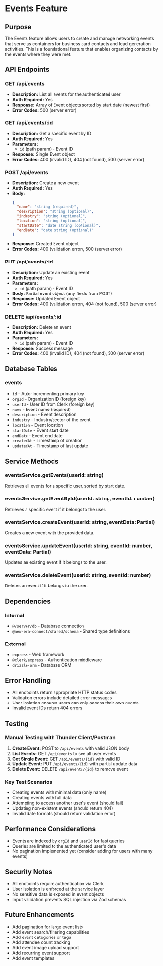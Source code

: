 # Events Feature

## Purpose
The Events feature allows users to create and manage networking events that serve as containers for business card contacts and lead generation activities. This is a foundational feature that enables organizing contacts by the events where they were met.

## API Endpoints

### GET /api/events
- **Description:** List all events for the authenticated user
- **Auth Required:** Yes
- **Response:** Array of Event objects sorted by start date (newest first)
- **Error Codes:** 500 (server error)

### GET /api/events/:id
- **Description:** Get a specific event by ID
- **Auth Required:** Yes
- **Parameters:** 
  - `id` (path param) - Event ID
- **Response:** Single Event object
- **Error Codes:** 400 (invalid ID), 404 (not found), 500 (server error)

### POST /api/events
- **Description:** Create a new event
- **Auth Required:** Yes
- **Body:** 
  ```json
  {
    "name": "string (required)",
    "description": "string (optional)",
    "industry": "string (optional)", 
    "location": "string (optional)",
    "startDate": "date string (optional)",
    "endDate": "date string (optional)"
  }
  ```
- **Response:** Created Event object
- **Error Codes:** 400 (validation error), 500 (server error)

### PUT /api/events/:id
- **Description:** Update an existing event
- **Auth Required:** Yes
- **Parameters:**
  - `id` (path param) - Event ID
- **Body:** Partial event object (any fields from POST)
- **Response:** Updated Event object
- **Error Codes:** 400 (validation error), 404 (not found), 500 (server error)

### DELETE /api/events/:id
- **Description:** Delete an event
- **Auth Required:** Yes
- **Parameters:**
  - `id` (path param) - Event ID
- **Response:** Success message
- **Error Codes:** 400 (invalid ID), 404 (not found), 500 (server error)

## Database Tables

### events
- `id` - Auto-incrementing primary key
- `orgId` - Organization ID (foreign key)
- `userId` - User ID from Clerk (foreign key)
- `name` - Event name (required)
- `description` - Event description
- `industry` - Industry/sector of the event
- `location` - Event location
- `startDate` - Event start date
- `endDate` - Event end date
- `createdAt` - Timestamp of creation
- `updatedAt` - Timestamp of last update

## Service Methods

### eventsService.getEvents(userId: string)
Retrieves all events for a specific user, sorted by start date.

### eventsService.getEventById(userId: string, eventId: number)
Retrieves a specific event if it belongs to the user.

### eventsService.createEvent(userId: string, eventData: Partial<InsertEvent>)
Creates a new event with the provided data.

### eventsService.updateEvent(userId: string, eventId: number, eventData: Partial<InsertEvent>)
Updates an existing event if it belongs to the user.

### eventsService.deleteEvent(userId: string, eventId: number)
Deletes an event if it belongs to the user.

## Dependencies

### Internal
- `@/server/db` - Database connection
- `@new-era-connect/shared/schema` - Shared type definitions

### External
- `express` - Web framework
- `@clerk/express` - Authentication middleware
- `drizzle-orm` - Database ORM

## Error Handling
- All endpoints return appropriate HTTP status codes
- Validation errors include detailed error messages
- User isolation ensures users can only access their own events
- Invalid event IDs return 404 errors

## Testing

### Manual Testing with Thunder Client/Postman
1. **Create Event:** POST to `/api/events` with valid JSON body
2. **List Events:** GET `/api/events` to see all user events
3. **Get Single Event:** GET `/api/events/{id}` with valid ID
4. **Update Event:** PUT `/api/events/{id}` with partial update data
5. **Delete Event:** DELETE `/api/events/{id}` to remove event

### Key Test Scenarios
- Creating events with minimal data (only name)
- Creating events with full data
- Attempting to access another user's event (should fail)
- Updating non-existent events (should return 404)
- Invalid date formats (should return validation error)

## Performance Considerations
- Events are indexed by `orgId` and `userId` for fast queries
- Queries are limited to the authenticated user's data
- No pagination implemented yet (consider adding for users with many events)

## Security Notes
- All endpoints require authentication via Clerk
- User isolation is enforced at the service layer
- No sensitive data is exposed in event objects
- Input validation prevents SQL injection via Zod schemas

## Future Enhancements
- Add pagination for large event lists
- Add event search/filtering capabilities
- Add event categories or tags
- Add attendee count tracking
- Add event image upload support
- Add recurring event support
- Add event templates